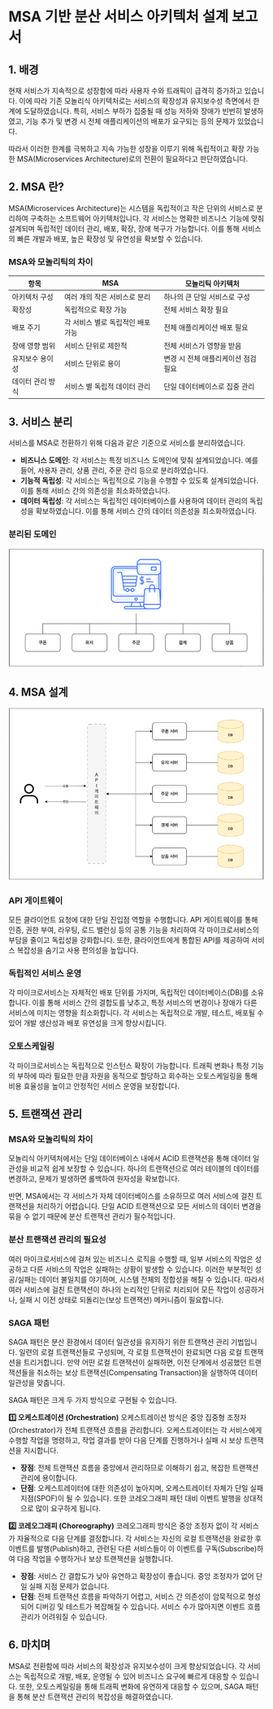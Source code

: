 # MSA 기반 분산 서비스 아키텍처 설계 보고서

## 1. 배경

현재 서비스가 지속적으로 성장함에 따라 사용자 수와 트래픽이 급격히 증가하고 있습니다.
이에 따라 기존 모놀리식 아키텍처로는 서비스의 확장성과 유지보수성 측면에서 한계에 도달하였습니다.
특히, 서비스 부하가 집중될 때 성능 저하와 장애가 빈번히 발생하였고, 기능 추가 및 변경 시 전체 애플리케이션의 배포가 요구되는 등의 문제가 있었습니다.

따라서 이러한 한계를 극복하고 지속 가능한 성장을 이루기 위해 독립적이고 확장 가능한 MSA(Microservices Architecture)로의 전환이 필요하다고 판단하였습니다.

## 2. MSA 란?

MSA(Microservices Architecture)는 시스템을 독립적이고 작은 단위의 서비스로 분리하여 구축하는 소프트웨어 아키텍처입니다.
각 서비스는 명확한 비즈니스 기능에 맞춰 설계되며 독립적인 데이터 관리, 배포, 확장, 장애 복구가 가능합니다.
이를 통해 서비스의 빠른 개발과 배포, 높은 확장성 및 유연성을 확보할 수 있습니다.

### MSA와 모놀리틱의 차이

| 항목             | MSA                               | 모놀리틱 아키텍처                   |
| ---------------- | --------------------------------- | ----------------------------------- |
| 아키텍처 구성    | 여러 개의 작은 서비스로 분리      | 하나의 큰 단일 서비스로 구성        |
| 확장성           | 독립적으로 확장 가능              | 전체 서비스 확장 필요               |
| 배포 주기        | 각 서비스 별로 독립적인 배포 가능 | 전체 애플리케이션 배포 필요         |
| 장애 영향 범위   | 서비스 단위로 제한적              | 전체 서비스가 영향을 받음           |
| 유지보수 용이성  | 서비스 단위로 용이                | 변경 시 전체 애플리케이션 점검 필요 |
| 데이터 관리 방식 | 서비스 별 독립적 데이터 관리      | 단일 데이터베이스로 집중 관리       |

## 3. 서비스 분리

서비스를 MSA로 전환하기 위해 다음과 같은 기준으로 서비스를 분리하였습니다.

- **비즈니스 도메인**: 각 서비스는 특정 비즈니스 도메인에 맞춰 설계되었습니다. 예를 들어, 사용자 관리, 상품 관리, 주문 관리 등으로 분리하였습니다.
- **기능적 독립성**: 각 서비스는 독립적으로 기능을 수행할 수 있도록 설계되었습니다. 이를 통해 서비스 간의 의존성을 최소화하였습니다.
- **데이터 독립성**: 각 서비스는 독립적인 데이터베이스를 사용하여 데이터 관리의 독립성을 확보하였습니다. 이를 통해 서비스 간의 데이터 의존성을 최소화하였습니다.

### 분리된 도메인

![img.png](week8/분리된도메인.png)

## 4. MSA 설계

![img.png](week8/MSA설계.png)

### API 게이트웨이
모든 클라이언트 요청에 대한 단일 진입점 역할을 수행합니다. API 게이트웨이를 통해 인증, 권한 부여, 라우팅, 로드 밸런싱 등의 공통 기능을 처리하여 각 마이크로서비스의 부담을 줄이고 독립성을 강화합니다. 또한, 클라이언트에게 통합된 API를 제공하여 서비스 복잡성을 숨기고 사용 편의성을 높입니다.

### 독립적인 서비스 운영
각 마이크로서비스는 자체적인 배포 단위를 가지며, 독립적인 데이터베이스(DB)를 소유합니다. 이를 통해 서비스 간의 결합도를 낮추고, 특정 서비스의 변경이나 장애가 다른 서비스에 미치는 영향을 최소화합니다. 각 서비스는 독립적으로 개발, 테스트, 배포될 수 있어 개발 생산성과 배포 유연성을 크게 향상시킵니다.

### 오토스케일링
각 마이크로서비스는 독립적으로 인스턴스 확장이 가능합니다. 트래픽 변화나 특정 기능의 부하에 따라 필요한 만큼 자원을 동적으로 할당하고 회수하는 오토스케일링을 통해 비용 효율성을 높이고 안정적인 서비스 운영을 보장합니다.

## 5. 트랜잭션 관리

### MSA와 모놀리틱의 차이

모놀리식 아키텍처에서는 단일 데이터베이스 내에서 ACID 트랜잭션을 통해 데이터 일관성을 비교적 쉽게 보장할 수 있습니다. 하나의 트랜잭션으로 여러 테이블의 데이터를 변경하고, 문제가 발생하면 롤백하여 원자성을 확보합니다.

반면, MSA에서는 각 서비스가 자체 데이터베이스를 소유하므로 여러 서비스에 걸친 트랜잭션을 처리하기 어렵습니다. 단일 ACID 트랜잭션으로 모든 서비스의 데이터 변경을 묶을 수 없기 때문에 분산 트랜잭션 관리가 필수적입니다.

### 분산 트랜잭션 관리의 필요성

여러 마이크로서비스에 걸쳐 있는 비즈니스 로직을 수행할 때, 일부 서비스의 작업은 성공하고 다른 서비스의 작업은 실패하는 상황이 발생할 수 있습니다. 이러한 부분적인 성공/실패는 데이터 불일치를 야기하며, 시스템 전체의 정합성을 해칠 수 있습니다. 따라서 여러 서비스에 걸친 트랜잭션이 하나의 논리적인 단위로 처리되어 모든 작업이 성공하거나, 실패 시 이전 상태로 되돌리는(보상 트랜잭션) 메커니즘이 필요합니다.

### SAGA 패턴

SAGA 패턴은 분산 환경에서 데이터 일관성을 유지하기 위한 트랜잭션 관리 기법입니다. 일련의 로컬 트랜잭션들로 구성되며, 각 로컬 트랜잭션이 완료되면 다음 로컬 트랜잭션을 트리거합니다. 만약 어떤 로컬 트랜잭션이 실패하면, 이전 단계에서 성공했던 트랜잭션들을 취소하는 보상 트랜잭션(Compensating Transaction)을 실행하여 데이터 일관성을 맞춥니다.

SAGA 패턴은 크게 두 가지 방식으로 구현될 수 있습니다.

**1️⃣ 오케스트레이션 (Orchestration)**
오케스트레이션 방식은 중앙 집중형 조정자(Orchestrator)가 전체 트랜잭션 흐름을 관리합니다. 오케스트레이터는 각 서비스에게 수행할 작업을 명령하고, 작업 결과를 받아 다음 단계를 진행하거나 실패 시 보상 트랜잭션을 지시합니다.

- **장점**: 전체 트랜잭션 흐름을 중앙에서 관리하므로 이해하기 쉽고, 복잡한 트랜잭션 관리에 용이합니다.
- **단점**: 오케스트레이터에 대한 의존성이 높아지며, 오케스트레이터 자체가 단일 실패 지점(SPOF)이 될 수 있습니다. 또한 코레오그래피 패턴 대비 이벤트 발행을 상대적으로 많이 요구하게 됩니다. 

**2️⃣ 코레오그래피 (Choreography)**
코레오그래피 방식은 중앙 조정자 없이 각 서비스가 자율적으로 다음 단계를 결정합니다. 각 서비스는 자신의 로컬 트랜잭션을 완료한 후 이벤트를 발행(Publish)하고, 관련된 다른 서비스들이 이 이벤트를 구독(Subscribe)하여 다음 작업을 수행하거나 보상 트랜잭션을 실행합니다.

- **장점**: 서비스 간 결합도가 낮아 유연하고 확장성이 좋습니다. 중앙 조정자가 없어 단일 실패 지점 문제가 없습니다.
- **단점**: 전체 트랜잭션 흐름을 파악하기 어렵고, 서비스 간 의존성이 암묵적으로 형성되어 디버깅 및 테스트가 복잡해질 수 있습니다. 서비스 수가 많아지면 이벤트 흐름 관리가 어려워질 수 있습니다.

## 6. 마치며
MSA로 전환함에 따라 서비스의 확장성과 유지보수성이 크게 향상되었습니다. 각 서비스는 독립적으로 개발, 배포, 운영될 수 있어 비즈니스 요구에 빠르게 대응할 수 있습니다.
또한, 오토스케일링을 통해 트래픽 변화에 유연하게 대응할 수 있으며, SAGA 패턴을 통해 분산 트랜잭션 관리의 복잡성을 해결하였습니다.
